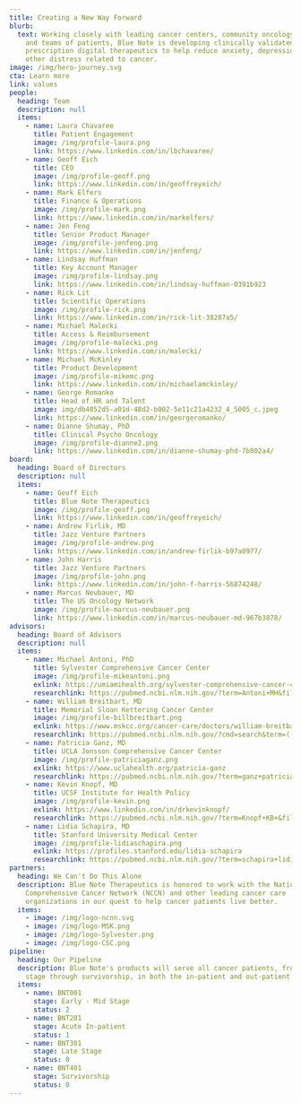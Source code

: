 ```yaml
---
title: Creating a New Way Forward
blurb:
  text: Working closely with leading cancer centers, community oncology clinics,
    and teams of patients, Blue Note is developing clinically validated
    prescription digital therapeutics to help reduce anxiety, depression, and
    other distress related to cancer.
image: /img/hero-journey.svg
cta: Learn more
link: values
people:
  heading: Team
  description: null
  items:
    - name: Laura Chavaree
      title: Patient Engagement
      image: /img/profile-laura.png
      link: https://www.linkedin.com/in/lbchavaree/
    - name: Geoff Eich
      title: CEO
      image: /img/profile-geoff.png
      link: https://www.linkedin.com/in/geoffreyeich/
    - name: Mark Elfers
      title: Finance & Operations
      image: /img/profile-mark.png
      link: https://www.linkedin.com/in/markelfers/
    - name: Jen Feng
      title: Senior Product Manager
      image: /img/profile-jenfeng.png
      link: https://www.linkedin.com/in/jenfeng/
    - name: Lindsay Huffman
      title: Key Account Manager
      image: /img/profile-lindsay.png
      link: https://www.linkedin.com/in/lindsay-huffman-0391b923
    - name: Rick Lit
      title: Scientific Operations
      image: /img/profile-rick.png
      link: https://www.linkedin.com/in/rick-lit-38287a5/
    - name: Michael Malecki
      title: Access & Reimbursement
      image: /img/profile-malecki.png
      link: https://www.linkedin.com/in/malecki/
    - name: Michael McKinley
      title: Product Development
      image: /img/profile-mikemc.png
      link: https://www.linkedin.com/in/michaelamckinley/
    - name: George Romanko
      title: Head of HR and Talent
      image: img/db4052d5-a01d-48d2-b002-5e11c21a4232_4_5005_c.jpeg
      link: https://www.linkedin.com/in/georgeromanko/
    - name: Dianne Shumay, PhD
      title: Clinical Psycho Oncology
      image: /img/profile-dianne2.png
      link: https://www.linkedin.com/in/dianne-shumay-phd-7b802a4/
board:
  heading: Board of Directors
  description: null
  items:
    - name: Geoff Eich
      title: Blue Note Therapeutics
      image: /img/profile-geoff.png
      link: https://www.linkedin.com/in/geoffreyeich/
    - name: Andrew Firlik, MD
      title: Jazz Venture Partners
      image: /img/profile-andrew.png
      link: https://www.linkedin.com/in/andrew-firlik-b97a0977/
    - name: John Harris
      title: Jazz Venture Partners
      image: /img/profile-john.png
      link: https://www.linkedin.com/in/john-f-harris-56874248/
    - name: Marcus Neubauer, MD
      title: The US Oncology Network
      image: /img/profile-marcus-neubauer.png
      link: https://www.linkedin.com/in/marcus-neubauer-md-967b3878/
advisors:
  heading: Board of Advisors
  description: null
  items:
    - name: Michael Antoni, PhD
      title: Sylvester Comprehensive Cancer Center
      image: /img/profile-mikeantoni.png
      exlink: https://umiamihealth.org/sylvester-comprehensive-cancer-center/research/faculty/michael-antoni-phd
      researchlink: https://pubmed.ncbi.nlm.nih.gov/?term=Antoni+MH&filter=dates.1985%2F1%2F1-2020%2F12%2F4
    - name: William Breitbart, MD
      title: Memorial Sloan Kettering Cancer Center
      image: /img/profile-billbreitbart.png
      exlink: https://www.mskcc.org/cancer-care/doctors/william-breitbart
      researchlink: https://pubmed.ncbi.nlm.nih.gov/?cmd=search&term=((neoplasms%5BMH%5D+OR+cancer%5BTW%5D)+OR+sloan-kettering+AND+Breitbart+W)
    - name: Patricia Ganz, MD
      title: UCLA Jonsson Comprehensive Cancer Center
      image: /img/profile-patriciaganz.png
      exlink: https://www.uclahealth.org/patricia-ganz
      researchlink: https://pubmed.ncbi.nlm.nih.gov/?term=ganz+patricia+&filter=dates.1985%2F1%2F1-2020%2F12%2F4
    - name: Kevin Knopf, MD
      title: UCSF Institute for Health Policy
      image: /img/profile-kevin.png
      exlink: https://www.linkedin.com/in/drkevinknopf/
      researchlink: https://pubmed.ncbi.nlm.nih.gov/?term=Knopf+KB+&filter=dates.1985%2F1%2F1-2020%2F12%2F4
    - name: Lidia Schapira, MD
      title: Stanford University Medical Center
      image: /img/profile-lidiaschapira.png
      exlink: https://profiles.stanford.edu/lidia-schapira
      researchlink: https://pubmed.ncbi.nlm.nih.gov/?term=schapira+lidia+&filter=dates.1985%2F1%2F1-2020%2F12%2F4
partners:
  heading: We Can't Do This Alone
  description: Blue Note Therapeutics is honored to work with the National
    Comprehensive Cancer Network (NCCN) and other leading cancer care
    organizations in our quest to help cancer patients live better.
  items:
    - image: /img/logo-ncnn.svg
    - image: /img/logo-MSK.png
    - image: /img/logo-Sylvester.png
    - image: /img/logo-CSC.png
pipeline:
  heading: Our Pipeline
  description: Blue Note's products will serve all cancer patients, from early
    stage through survivorship, in both the in-patient and out-patient settings.
  items:
    - name: BNT001
      stage: Early - Mid Stage
      status: 2
    - name: BNT201
      stage: Acute In-patient
      status: 1
    - name: BNT301
      stage: Late Stage
      status: 0
    - name: BNT401
      stage: Survivorship
      status: 0
---
```

